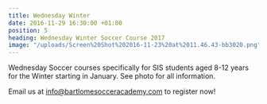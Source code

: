 ```yaml
---
title: Wednesday Winter
date: 2016-11-29 16:30:00 +01:00
position: 5
heading: Wednesday Winter Soccer Course 2017
image: "/uploads/Screen%20Shot%202016-11-23%20at%2011.46.43-bb3020.png"
---
```


Wednesday Soccer courses specifically for SIS students aged 8-12 years for the Winter starting in January. See photo for all information.

Email us at [info@bartlomesocceracademy.com](mailto:info@bartlomesocceracademy.com) to register now!

